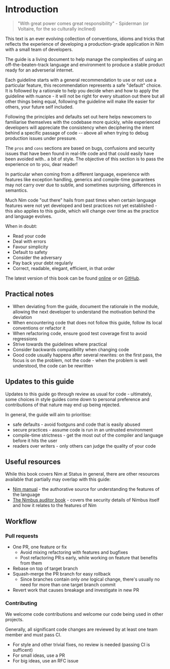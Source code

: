 # Introduction

> "With great power comes great responsibility" - Spiderman (or Voltaire, for the so culturally inclined)

This text is an ever evolving collection of conventions, idioms and tricks that reflects the experience of developing a production-grade application in Nim with a small team of developers.

The guide is a living document to help manage the complexities of using an off-the-beaten-track language and environment to produce a stable product ready for an adverserial internet.

Each guideline starts with a general recommendation to use or not use a particular feature, this recommendation represents a safe "default" choice. It is followed by a rationale to help you decide when and how to apply the guideline with nuance - it will not be right for every situation out there but all other things being equal, following the guideline will make life easier for others, your future self included.

Following the principles and defaults set out here helps newcomers to familiarise themselves with the codebase more quickly, while experienced developers will appreciate the consistency when deciphering the intent behind a specific passage of code -- above all when trying to debug production issues under pressure.

The `pros` and `cons` sections are based on bugs, confusions and security issues that have been found in real-life code and that could easily have been avoided with.. a bit of style. The objective of this section is to pass the experience on to you, dear reader!

In particular when coming from a different language, experience with features like exception handling, generics and compile-time guarantees may not carry over due to subtle, and sometimes surprising, differences in semantics.

Much Nim code "out there" hails from past times when certain language features were not yet developed and best practices not yet established - this also applies to this guide, which will change over time as the practice and language evolves.

When in doubt:

* Read your code
* Deal with errors
* Favour simplicity
* Default to safety
* Consider the adversary
* Pay back your debt regularly
* Correct, readable, elegant, efficient, in that order

The latest version of this book can be found [online](https://status-im.github.io/nim-style-guide/) or on [GitHub](https://github.com/status-im/nim-style-guide/).

<!-- toc -->

## Practical notes

* When deviating from the guide, document the rationale in the module, allowing the next developer to understand the motivation behind the deviation
* When encountering code that does not follow this guide, follow its local conventions or refactor it
* When refactoring code, ensure good test coverage first to avoid regressions
* Strive towards the guidelines where practical
* Consider backwards compatibility when changing code
* Good code usually happens after several rewrites: on the first pass, the focus is on the problem, not the code - when the problem is well understood, the code can be rewritten

## Updates to this guide

Updates to this guide go through review as usual for code - ultimately, some choices in style guides come down to personal preference and contributions of that nature may end up being rejected.

In general, the guide will aim to prioritise:

* safe defaults - avoid footguns and code that is easily abused
* secure practices - assume code is run in an untrusted environment
* compile-time strictness - get the most out of the compiler and language before it hits the user
* readers over writers - only others can judge the quality of your code

## Useful resources

While this book covers Nim at Status in general, there are other resources available that partially may overlap with this guide:

* [Nim manual](https://nim-lang.org/docs/manual.html) - the authorative source for understanding the features of the language
* [The Nimbus auditor book](https://nimbus.guide/auditors-book/) - covers the security details of Nimbus itself and how it relates to the features of Nim

## Workflow

### Pull requests

* One PR, one feature or fix
  * Avoid mixing refactoring with features and bugfixes
  * Post refactoring PR:s early, while working on feature that benefits from them
* Rebase on top of target branch
* Squash-merge the PR branch for easy rollback
  * Since branches contain only _one_ logical change, there's usually no need for more than one target branch commit
* Revert work that causes breakage and investigate in new PR

### Contributing

We welcome code contributions and welcome our code being used in other projects.

Generally, all significant code changes are reviewed by at least one team member and must pass CI.

* For style and other trivial fixes, no review is needed (passing CI is sufficent)
* For small ideas, use a PR
* For big ideas, use an RFC issue
